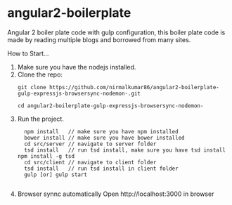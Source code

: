 # angular2-boilerplate

Angular 2 boiler plate code with gulp configuration, this boiler plate code is made by reading multiple blogs and borrowed from many sites.

How to Start...

1. Make sure you have the nodejs installed.
2. Clone the repo:
    ```
    git clone https://github.com/nirmalkumar86/angular2-boilerplate-gulp-expressjs-browsersync-nodemon-.git
    
    cd angular2-boilerplate-gulp-expressjs-browsersync-nodemon-
    
    ```
3. Run the project.
    ```
      npm install   // make sure you have npm installed
      bower install // make sure you have bower installed
      cd src/server // navigate to server folder
      tsd install   // run tsd install, make sure you have tsd install npm install -g tsd
      cd src/client // navigate to client folder
      tsd install   // run tsd install in client folder
      gulp [or] gulp start
      
    ```
4. Browser synnc automatically Open http://localhost:3000 in browser

